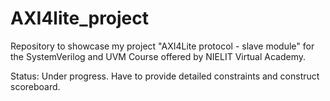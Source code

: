 # AXI4lite_project
Repository to showcase my project "AXI4Lite protocol - slave module" for the SystemVerilog and UVM Course offered by NIELIT Virtual Academy.

Status: Under progress. Have to provide detailed constraints and construct scoreboard.
